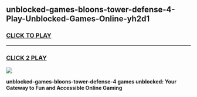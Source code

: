 
## unblocked-games-bloons-tower-defense-4-Play-Unblocked-Games-Online-yh2d1
<h3>
<a href="https://premium76.site?title=unblocked-games-bloons-tower-defense-4&ref=25A">CLICK TO PLAY</a></h3>
<hr>

<h3>
<a href="https://premium76.site?title=unblocked-games-bloons-tower-defense-4&ref=25A">CLICK 2 PLAY</a>
  
</h3>

<a href="https://premium76.site?title=unblocked-games-bloons-tower-defense-4&ref=25A"><img src="https://clearcache.store/games.png"></a>


**unblocked-games-bloons-tower-defense-4 games unblocked: Your Gateway to Fun and Accessible Online Gaming**
